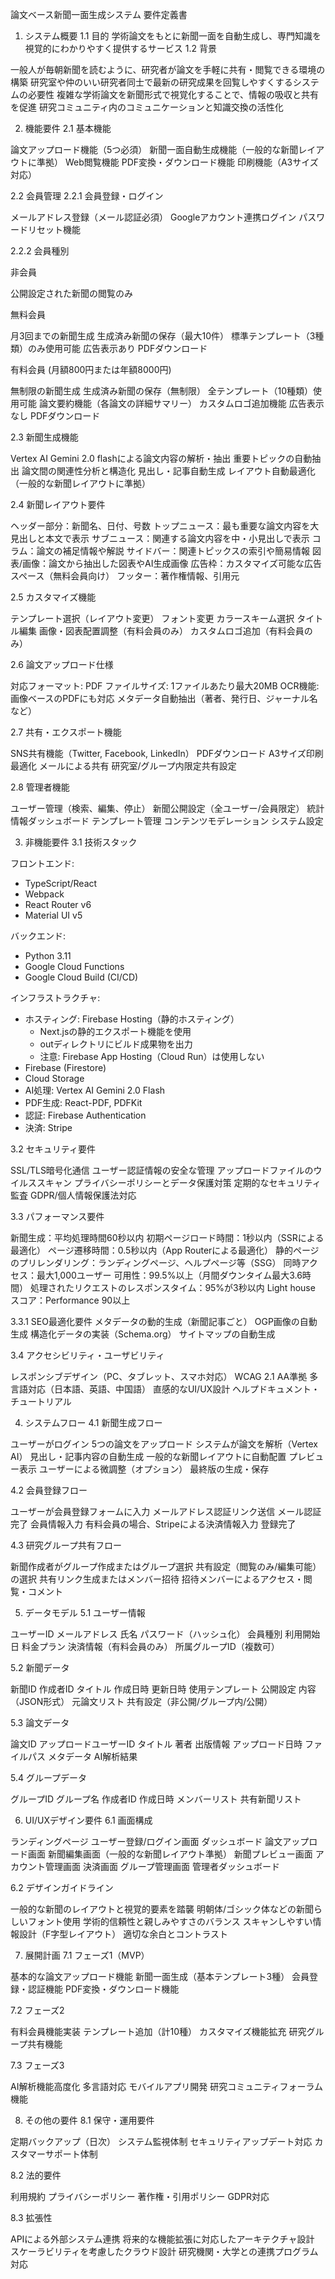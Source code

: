 論文ベース新聞一面生成システム 要件定義書
1. システム概要
1.1 目的
学術論文をもとに新聞一面を自動生成し、専門知識を視覚的にわかりやすく提供するサービス
1.2 背景

一般人が毎朝新聞を読むように、研究者が論文を手軽に共有・閲覧できる環境の構築
研究室や仲のいい研究者同士で最新の研究成果を回覧しやすくするシステムの必要性
複雑な学術論文を新聞形式で視覚化することで、情報の吸収と共有を促進
研究コミュニティ内のコミュニケーションと知識交換の活性化

2. 機能要件
2.1 基本機能

論文アップロード機能（5つ必須）
新聞一面自動生成機能（一般的な新聞レイアウトに準拠）
Web閲覧機能
PDF変換・ダウンロード機能
印刷機能（A3サイズ対応）

2.2 会員管理
2.2.1 会員登録・ログイン

メールアドレス登録（メール認証必須）
Googleアカウント連携ログイン
パスワードリセット機能

2.2.2 会員種別

非会員

公開設定された新聞の閲覧のみ


無料会員

月3回までの新聞生成
生成済み新聞の保存（最大10件）
標準テンプレート（3種類）のみ使用可能
広告表示あり
PDFダウンロード


有料会員 (月額800円または年額8000円)

無制限の新聞生成
生成済み新聞の保存（無制限）
全テンプレート（10種類）使用可能
論文要約機能（各論文の詳細サマリー）
カスタムロゴ追加機能
広告表示なし
PDFダウンロード



2.3 新聞生成機能

Vertex AI Gemini 2.0 flashによる論文内容の解析・抽出
重要トピックの自動抽出
論文間の関連性分析と構造化
見出し・記事自動生成
レイアウト自動最適化（一般的な新聞レイアウトに準拠）

2.4 新聞レイアウト要件

ヘッダー部分：新聞名、日付、号数
トップニュース：最も重要な論文内容を大見出しと本文で表示
サブニュース：関連する論文内容を中・小見出しで表示
コラム：論文の補足情報や解説
サイドバー：関連トピックスの索引や簡易情報
図表/画像：論文から抽出した図表やAI生成画像
広告枠：カスタマイズ可能な広告スペース（無料会員向け）
フッター：著作権情報、引用元

2.5 カスタマイズ機能

テンプレート選択（レイアウト変更）
フォント変更
カラースキーム選択
タイトル編集
画像・図表配置調整（有料会員のみ）
カスタムロゴ追加（有料会員のみ）

2.6 論文アップロード仕様

対応フォーマット: PDF
ファイルサイズ: 1ファイルあたり最大20MB
OCR機能: 画像ベースのPDFにも対応
メタデータ自動抽出（著者、発行日、ジャーナル名など）

2.7 共有・エクスポート機能

SNS共有機能（Twitter, Facebook, LinkedIn）
PDFダウンロード
A3サイズ印刷最適化
メールによる共有
研究室/グループ内限定共有設定

2.8 管理者機能

ユーザー管理（検索、編集、停止）
新聞公開設定（全ユーザー/会員限定）
統計情報ダッシュボード
テンプレート管理
コンテンツモデレーション
システム設定

3. 非機能要件
3.1 技術スタック

フロントエンド:
- TypeScript/React
- Webpack
- React Router v6
- Material UI v5

バックエンド:
- Python 3.11
- Google Cloud Functions
- Google Cloud Build (CI/CD)

インフラストラクチャ:
- ホスティング: Firebase Hosting（静的ホスティング）
  - Next.jsの静的エクスポート機能を使用
  - outディレクトリにビルド成果物を出力
  - 注意: Firebase App Hosting（Cloud Run）は使用しない
- Firebase (Firestore)
- Cloud Storage
- AI処理: Vertex AI Gemini 2.0 Flash
- PDF生成: React-PDF, PDFKit
- 認証: Firebase Authentication
- 決済: Stripe

3.2 セキュリティ要件

SSL/TLS暗号化通信
ユーザー認証情報の安全な管理
アップロードファイルのウイルススキャン
プライバシーポリシーとデータ保護対策
定期的なセキュリティ監査
GDPR/個人情報保護法対応

3.3 パフォーマンス要件

新聞生成：平均処理時間60秒以内
初期ページロード時間：1秒以内（SSRによる最適化）
ページ遷移時間：0.5秒以内（App Routerによる最適化）
静的ページのプリレンダリング：ランディングページ、ヘルプページ等（SSG）
同時アクセス：最大1,000ユーザー
可用性：99.5%以上（月間ダウンタイム最大3.6時間）
処理されたリクエストのレスポンスタイム：95%が3秒以内
Light house スコア：Performance 90以上

3.3.1 SEO最適化要件
メタデータの動的生成（新聞記事ごと）
OGP画像の自動生成
構造化データの実装（Schema.org）
サイトマップの自動生成

3.4 アクセシビリティ・ユーザビリティ

レスポンシブデザイン（PC、タブレット、スマホ対応）
WCAG 2.1 AA準拠
多言語対応（日本語、英語、中国語）
直感的なUI/UX設計
ヘルプドキュメント・チュートリアル

4. システムフロー
4.1 新聞生成フロー

ユーザーがログイン
5つの論文をアップロード
システムが論文を解析（Vertex AI）
見出し・記事内容の自動生成
一般的な新聞レイアウトに自動配置
プレビュー表示
ユーザーによる微調整（オプション）
最終版の生成・保存

4.2 会員登録フロー

ユーザーが会員登録フォームに入力
メールアドレス認証リンク送信
メール認証完了
会員情報入力
有料会員の場合、Stripeによる決済情報入力
登録完了

4.3 研究グループ共有フロー

新聞作成者がグループ作成またはグループ選択
共有設定（閲覧のみ/編集可能）の選択
共有リンク生成またはメンバー招待
招待メンバーによるアクセス・閲覧・コメント

5. データモデル
5.1 ユーザー情報

ユーザーID
メールアドレス
氏名
パスワード（ハッシュ化）
会員種別
利用開始日
料金プラン
決済情報（有料会員のみ）
所属グループID（複数可）

5.2 新聞データ

新聞ID
作成者ID
タイトル
作成日時
更新日時
使用テンプレート
公開設定
内容（JSON形式）
元論文リスト
共有設定（非公開/グループ内/公開）

5.3 論文データ

論文ID
アップロードユーザーID
タイトル
著者
出版情報
アップロード日時
ファイルパス
メタデータ
AI解析結果

5.4 グループデータ

グループID
グループ名
作成者ID
作成日時
メンバーリスト
共有新聞リスト

6. UI/UXデザイン要件
6.1 画面構成

ランディングページ
ユーザー登録/ログイン画面
ダッシュボード
論文アップロード画面
新聞編集画面（一般的な新聞レイアウト準拠）
新聞プレビュー画面
アカウント管理画面
決済画面
グループ管理画面
管理者ダッシュボード

6.2 デザインガイドライン

一般的な新聞のレイアウトと視覚的要素を踏襲
明朝体/ゴシック体などの新聞らしいフォント使用
学術的信頼性と親しみやすさのバランス
スキャンしやすい情報設計（F字型レイアウト）
適切な余白とコントラスト

7. 展開計画
7.1 フェーズ1（MVP）

基本的な論文アップロード機能
新聞一面生成（基本テンプレート3種）
会員登録・認証機能
PDF変換・ダウンロード機能

7.2 フェーズ2

有料会員機能実装
テンプレート追加（計10種）
カスタマイズ機能拡充
研究グループ共有機能

7.3 フェーズ3

AI解析機能高度化
多言語対応
モバイルアプリ開発
研究コミュニティフォーラム機能

8. その他の要件
8.1 保守・運用要件

定期バックアップ（日次）
システム監視体制
セキュリティアップデート対応
カスタマーサポート体制

8.2 法的要件

利用規約
プライバシーポリシー
著作権・引用ポリシー
GDPR対応

8.3 拡張性

APIによる外部システム連携
将来的な機能拡張に対応したアーキテクチャ設計
スケーラビリティを考慮したクラウド設計
研究機関・大学との連携プログラム対応
